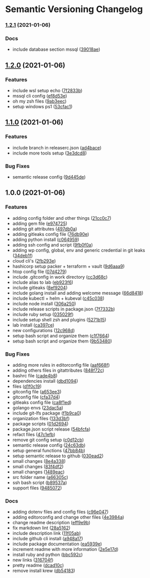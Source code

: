 # Semantic Versioning Changelog

### [1.2.1](https://github.com/lpmatos/wsl-dev-setup/compare/v1.2.0...v1.2.1) (2021-01-06)


### Docs

* include database section mssql ([39018ae](https://github.com/lpmatos/wsl-dev-setup/commit/39018aed1bf4c727817c046e1de44ede9d187fdd))

## [1.2.0](https://github.com/lpmatos/wsl-dev-setup/compare/v1.1.0...v1.2.0) (2021-01-06)


### Features

* include wsl setup echo ([7f2833b](https://github.com/lpmatos/wsl-dev-setup/commit/7f2833b263b3c20101f17b4d5cd1ffe74529953e))
* mssql cli config ([ef8d53e](https://github.com/lpmatos/wsl-dev-setup/commit/ef8d53e427858645e67bba49b286fb08f50e025a))
* oh my zsh files ([9ab3eec](https://github.com/lpmatos/wsl-dev-setup/commit/9ab3eec39ea466e8425ad61fb8e8be1abb69fc42))
* setup windows ps1 ([53cfac1](https://github.com/lpmatos/wsl-dev-setup/commit/53cfac11e7678d170b1544e920c3d7b281c9c43a))

## [1.1.0](https://github.com/lpmatos/wsl-dev-setup/compare/v1.0.0...v1.1.0) (2021-01-06)


### Features

* include branch in releaserc.json ([ad4bace](https://github.com/lpmatos/wsl-dev-setup/commit/ad4bace713ef034c0aba824cbb96ff01b0ebc582))
* include more tools setup ([3e3dcd8](https://github.com/lpmatos/wsl-dev-setup/commit/3e3dcd88556ad62d37120f70a1b7f9855998f6b9))


### Bug Fixes

* semantic release config ([9d445de](https://github.com/lpmatos/wsl-dev-setup/commit/9d445dece843c8c0cbf943dfaf0192025000f725))

## 1.0.0 (2021-01-06)


### Features

* adding config folder and other things ([21cc0c7](https://github.com/lpmatos/wsl-dev-setup/commit/21cc0c78b556639c07850c63d654fdeeb15c9e3d))
* adding gem file ([e974725](https://github.com/lpmatos/wsl-dev-setup/commit/e974725eaf4f8b4f1c88696267523d1c6df765ea))
* adding git attributes ([497db0a](https://github.com/lpmatos/wsl-dev-setup/commit/497db0a2d6368efd866cf6c0cf907ad61878b18b))
* adding gitleaks config file ([76db90e](https://github.com/lpmatos/wsl-dev-setup/commit/76db90e0a2b8125698c4fe2248c9092fed0b68a3))
* adding python install ([c064959](https://github.com/lpmatos/wsl-dev-setup/commit/c06495963a804108091360b8625343836ae7feaf))
* adding ssh config and script ([9fb0f0a](https://github.com/lpmatos/wsl-dev-setup/commit/9fb0f0a761fc1405307549933435c94b1c15519b))
* adding wp config, global, env and generic credential in git leaks ([34deb1f](https://github.com/lpmatos/wsl-dev-setup/commit/34deb1ffb1efb48ae1d527fa81f7be3bd006ab40))
* cloud cli's ([2fb293e](https://github.com/lpmatos/wsl-dev-setup/commit/2fb293ee72347bcbcc02420ef9ef1ac46b324d4e))
* hashicorp setup packer + terraform + vault ([9d6aaa9](https://github.com/lpmatos/wsl-dev-setup/commit/9d6aaa9a9054c17e07f9093fc2e9713022c8bf68))
* htop config file ([07d4279](https://github.com/lpmatos/wsl-dev-setup/commit/07d4279b0036308535f142cd7dc3073a3d765959))
* include .gitconfig in work directory ([cc3d68c](https://github.com/lpmatos/wsl-dev-setup/commit/cc3d68cea96693d9b8aafb4ec2931c15456edf0b))
* include alias to lab ([eb923f6](https://github.com/lpmatos/wsl-dev-setup/commit/eb923f6e075c109804bc3348c8f879b64aea6431))
* include gitleaks ([8ef9204](https://github.com/lpmatos/wsl-dev-setup/commit/8ef92047594422efa512bb73dfb7296c946cc756))
* include golang install and adding welcome message ([66d8418](https://github.com/lpmatos/wsl-dev-setup/commit/66d8418093acaae0e6456cd1f58665691e29265f))
* include kubectl + helm + kubeval ([c45c038](https://github.com/lpmatos/wsl-dev-setup/commit/c45c038f59b7a10d7cba1c8e93600ef33ad87438))
* include node install ([306a250](https://github.com/lpmatos/wsl-dev-setup/commit/306a250175b4d6c5f292ee6acf112094e58715bc))
* include release scripts in package.json ([7f7332b](https://github.com/lpmatos/wsl-dev-setup/commit/7f7332b0f79fa742040eca5b8a7d706584ba18a5))
* include ruby setup ([035029f](https://github.com/lpmatos/wsl-dev-setup/commit/035029f717faf41d884f77aba6c05c793f3d5e6c))
* include setup shell zsh and plugins ([5271b15](https://github.com/lpmatos/wsl-dev-setup/commit/5271b15f74922007c433c7cac34e456ff53e4c5a))
* lab install ([ca397ce](https://github.com/lpmatos/wsl-dev-setup/commit/ca397ce4fc6959a868656361b54d0f49963eadda))
* new configurations ([12c968d](https://github.com/lpmatos/wsl-dev-setup/commit/12c968dc5f37c531c474f13523443d3614807ef3))
* setup bash script and organize them ([c1f7664](https://github.com/lpmatos/wsl-dev-setup/commit/c1f7664ed66f74e88b0b1f94d4e9a152ac49962d))
* setup bash script and organize them ([9b53480](https://github.com/lpmatos/wsl-dev-setup/commit/9b5348085565a44dd8607408841fc504623e0e6a))


### Bug Fixes

* adding more rules in editorconfig file ([aaf668f](https://github.com/lpmatos/wsl-dev-setup/commit/aaf668fc8d0130ac2642ddeae5b30ee39bd2c3b4))
* adding others files in gitattributes ([848f72c](https://github.com/lpmatos/wsl-dev-setup/commit/848f72cfaf5565038a395b2bb0fb63def43bd4f4))
* bashrc file ([cade4b8](https://github.com/lpmatos/wsl-dev-setup/commit/cade4b835eb3bf027021d604f3ff313eaa58d633))
* dependencies install ([dbd1094](https://github.com/lpmatos/wsl-dev-setup/commit/dbd1094bd5635a94878a17cc209451bb6a9b743c))
* files ([d1f0c19](https://github.com/lpmatos/wsl-dev-setup/commit/d1f0c198162c1bafd6009ea28090bbbd771991a4))
* gitconfig file ([a653ee3](https://github.com/lpmatos/wsl-dev-setup/commit/a653ee3233ed7f126af228f36e059af409d6bf48))
* gitconfig file ([cfa37d4](https://github.com/lpmatos/wsl-dev-setup/commit/cfa37d406e1268f23acaf9a1040e451e4581466d))
* gitleaks config file ([ca8f1ed](https://github.com/lpmatos/wsl-dev-setup/commit/ca8f1ed319cad1e2add46ca894a36e6e86846d52))
* golango envs ([23dac5a](https://github.com/lpmatos/wsl-dev-setup/commit/23dac5a21e61586b7a2a12fad6561bf81e7d27ad))
* include git-lfs package ([f1b9ca0](https://github.com/lpmatos/wsl-dev-setup/commit/f1b9ca0ac87d38128e9d0c843467d20840032218))
* organization files ([133d3bf](https://github.com/lpmatos/wsl-dev-setup/commit/133d3bf7999ee46b9e6e96e1098dca4110312a9f))
* package scripts ([01d2694](https://github.com/lpmatos/wsl-dev-setup/commit/01d26948893e89aa3448bb4faaddad1c11130635))
* package.json script release ([54bfcfa](https://github.com/lpmatos/wsl-dev-setup/commit/54bfcfa8230e05d597a147a088697256be915504))
* refact files ([47c1efb](https://github.com/lpmatos/wsl-dev-setup/commit/47c1efbb076daed5f9eb90ef9115a7d02833ee62))
* remove git config setup ([c0d12cb](https://github.com/lpmatos/wsl-dev-setup/commit/c0d12cb61e85e2ff21f576eded5ca6ab1b206a7f))
* semantic release config ([24c63db](https://github.com/lpmatos/wsl-dev-setup/commit/24c63db5bd464dc82785763e99d10df9b7369f57))
* setup general functions ([47bb84b](https://github.com/lpmatos/wsl-dev-setup/commit/47bb84b8e536f03624126c6363b0f927a241491b))
* setup semantic release to github ([030ead2](https://github.com/lpmatos/wsl-dev-setup/commit/030ead282cab90853a416d28d11b12533ce1cf71))
* small changes ([8e4a338](https://github.com/lpmatos/wsl-dev-setup/commit/8e4a33823284bad9820747fe0180f8f165bc5560))
* small changes ([83f4df2](https://github.com/lpmatos/wsl-dev-setup/commit/83f4df2aebc98784917e113fe935d7ce08ff13e8))
* small changes ([1489eac](https://github.com/lpmatos/wsl-dev-setup/commit/1489eacdd7fae5c33525f327ad2ee5cbdfa8f0a5))
* src folder name ([a66305c](https://github.com/lpmatos/wsl-dev-setup/commit/a66305c79d688b2d042cc2ac7d9d94a537878baa))
* ssh bash script ([b89537a](https://github.com/lpmatos/wsl-dev-setup/commit/b89537ab35f214461e3afb1407c5cf9b96e88252))
* support files ([9485072](https://github.com/lpmatos/wsl-dev-setup/commit/948507291f4ad69f1ae7676aaa9424e3bb496a87))


### Docs

* adding dotenv files and config files ([c96e047](https://github.com/lpmatos/wsl-dev-setup/commit/c96e047e6ffcf4efe0811e0edd8fcaebc2b72592))
* adding editorconfig and change other files ([4e3984a](https://github.com/lpmatos/wsl-dev-setup/commit/4e3984a8e733fb0510aee4289be334065e431302))
* change readme description ([eff9e9b](https://github.com/lpmatos/wsl-dev-setup/commit/eff9e9b3e7f51fa323a38f7904373d9dea686f81))
* fix markdown lint ([28a5162](https://github.com/lpmatos/wsl-dev-setup/commit/28a516210b3462e8fb708242d3eb6d7e9b2df713))
* include description link ([11f05ab](https://github.com/lpmatos/wsl-dev-setup/commit/11f05abae62426dd48bfc12e7044272a43793a90))
* include github cli install ([a948a17](https://github.com/lpmatos/wsl-dev-setup/commit/a948a17f43e8dbc94fee2b60f4f2facc4400fe73))
* include package documentation ([ea5939e](https://github.com/lpmatos/wsl-dev-setup/commit/ea5939e4331bcc13d88b2e0f20f4cc84526f199f))
* increment readme with more information ([2e5e17d](https://github.com/lpmatos/wsl-dev-setup/commit/2e5e17d265ad964b165d5f29441178e275edc0ca))
* install ruby and python ([bbc592c](https://github.com/lpmatos/wsl-dev-setup/commit/bbc592c4979265de604da9d3d471c092b6252bd3))
* new links ([316704f](https://github.com/lpmatos/wsl-dev-setup/commit/316704f6fc1af1d4cad60e40cdd273d341921a05))
* pretty readme ([dcad10c](https://github.com/lpmatos/wsl-dev-setup/commit/dcad10c8402c851a2b33f4f797bf84c5021c0288))
* remove install krew ([db54183](https://github.com/lpmatos/wsl-dev-setup/commit/db54183fa24128f4a1d07d2c29a3100e69868885))

